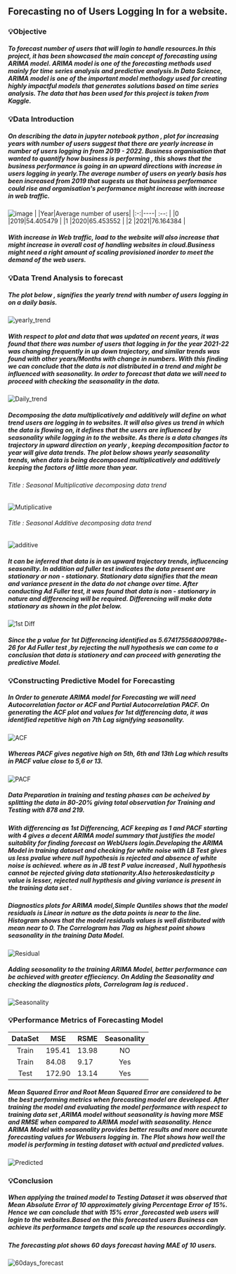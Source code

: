 ## Forecasting no of Users Logging In for a website.
### 💡Objective
##### To forecast number of users that will login to handle resources.In this project, it has been showcased the main concept of forecasting using ARIMA model. ARIMA model is one of the forecasting methods used mainly for time series analysis and predictive analysis.In Data Science, ARIMA model is one of the important model methodogy used for creating highly impactful models that generates solutions based on time series analysis. The data that has been used for this project is taken from Kaggle.
###  💡Data Introduction
##### On describing the data in jupyter notebook python , plot for increasing years with number of users suggest that there are yearly increase in number of users logging in from 2019 - 2022. Business organisation that wanted to quantify how business is performing , this shows that the business performance is going in an upward directions with increase in users logging in yearly.The average number of users on yearly basis has been increased from 2019 that sugests us that business performance could rise and organisation's performance might increase with increase in web traffic.
![image](https://github.com/user-attachments/assets/6e32df6e-9ccc-48b9-a85a-f090ec76d687)
|  |Year|Average number of users|
|:-:|----|        :--:            |
|0  |2019|54.405479               |
|1  |2020|65.453552               |
|2  |2021|76.164384               |
##### With increase in Web traffic, load to the website will also increase that might increase in overall cost of handling websites in cloud.Business might need a right amount of scaling provisioned inorder to meet the demand of the web users.

###  💡Data Trend Analysis to forecast
##### The plot below , signifies the yearly trend with number of users logging in on a daily basis.
![yearly_trend](https://github.com/user-attachments/assets/a0b53a05-a203-4baa-adcf-8ce210adc26b)
##### With respect to plot and data that was updated on recent years, it was found that there was number of users that logging in for the year 2021-22 was changing frequently in up down trajectory, and similar trends was found with other years/Months with change in numbers. With this finding we can conclude that the data is not distributed in a trend and might be influenced with seasonality. In order to forecast that data we will need to proceed with checking the seasonality in the data.
![Daily_trend](https://github.com/user-attachments/assets/3584eac9-9b13-48bd-8e26-31b588d5559d)
##### Decomposing the data multiplicatively and additively will define on what trend users are logging in to websites. It will also gives us trend in which the data is flowing on, it defines that the users are influenced by seasonality while logging in to the website. As there is a data changes its trajectory in upward direction on yearly , keeping decomposition factor to year will give data trends. The plot below shows yearly seasonality trends, when data is being decomposed multiplicatively and additively keeping the factors of little more than year.
###### Title : Seasonal Multiplicative decomposing data trend
![Mutiplicative](https://github.com/user-attachments/assets/28a50f94-790d-4bba-aaab-2c3bc428b5a5)

###### Title : Seasonal Additive decomposing data trend
![additive](https://github.com/user-attachments/assets/97970d23-3902-471d-a8c1-7a496ed33dc5)

##### It can be inferred that data is in an upward trajectory trends, influcencing seasonilty. In addition ad fuller test indicates the data present are stationary or non - stationary. Stationary data signifies that the mean and variance present in the data do not change over time. After conducting Ad Fuller test, it was found that data is non - stationary in nature and differencing will be required. Differencing will make data stationary as shown in the plot below.
![1st Diff](https://github.com/user-attachments/assets/5256bbae-e85a-4360-a48e-ce15f6a8b5ad)
##### Since the p value for 1st Differencing identified as 5.674175568009798e-26  for Ad Fuller test ,by rejecting the null hypothesis we can come to a conclusion that data is stationery and can proceed with generating the predictive Model.

###  💡Constructing Predictive Model for Forecasting
##### In Order to generate ARIMA model for Forecasting we will need Autocorrelation factor or ACF and Partial Autocorrelation PACF. On generating the ACF plot and values for 1st differencing data, it was identified repetitive high on 7th Lag signifying seasonality.
![ACF](https://github.com/user-attachments/assets/acb8207d-c71b-4a7a-8f06-5ae5f9d0a220)
##### Whereas PACF gives negative high on 5th, 6th and 13th Lag which results in PACF value close to 5,6 or 13.
![PACF](https://github.com/user-attachments/assets/6bb451fd-7266-4c3f-bfb7-bdd9cc793cc8)
##### Data Preparation in training and testing phases can be acheived by splitting the data in 80-20% giving total observation for Training and Testing with 878 and 219. 
##### With differencing as 1st Differencing, ACF keeping as 1 and PACF starting with 4 gives a decent ARIMA model summary that justifies the model suitablity for finding forecast on WebUsers login.Developing the ARIMA Model in training dataset and checking for white noise with LB Test gives us less pvalue where null hypothesis is rejected and absence of white noise is achieved. where as in JB test P value increased , Null hypothesis cannot be rejected giving data stationarity.Also heteroskedasticity p value is lesser, rejected null hypthesis and giving variance is present in the training data set .
##### Diagnostics plots for ARIMA model,Simple Quntiles shows that the model residuals is Linear in nature as the data points is near to the line. Histogram shows that the model residuals values is well distributed with mean near to 0. The Correlogram has 7lag as highest point shows seasonality in the training Data Model.
![Residual](https://github.com/user-attachments/assets/ce7ece7f-ff0c-43c5-b079-35396b79c9ef)
##### Adding seosonality to the training ARIMA Model, better performance can be achieved with greater effieciency. On Adding the Seasonality and checking the diagnostics plots, Correlogram lag is reduced .
![Seasonality](https://github.com/user-attachments/assets/82a9588e-1a62-4e54-940d-277005c9445a)

###  💡Performance Metrics of Forecasting Model

|DataSet|MSE|RSME|Seasonality|
|:----:|-----|----|:---:|
|Train|195.41|13.98|NO|
|Train|84.08|9.17|Yes|
|Test|172.90|13.14|Yes|

##### Mean Squared Error and Root Mean Squared Error are considered to be the best performing metrics when forecasting model are developed. After training the model and evaluating the model performance with respect to training data set ,ARIMA model without seasonality is having more MSE and RMSE when compared to ARIMA model with seasonality. Hence ARIMA Model with seasonality provides better results and more accurate forecasting values for Webusers logging in. The Plot shows how well the model is performing in testing dataset with actual and predicted values.
![Predicted](https://github.com/user-attachments/assets/165c78ba-140a-4488-9a48-bbd300703821)

### 💡Conclusion
##### When applying the trained model to Testing Dataset it was observed that Mean Absolute Error of 10 approximately giving Percentage Error of 15%. Hence we can conclude that with 15% error ,forecasted web users will login to the websites.Based on the this forecasted users Business can achieve its performance targets and scale up the resources accordingly.
##### The forecasting plot shows 60 days forecast having MAE of 10 users.
![60days_forecast](https://github.com/user-attachments/assets/3ea2eaec-2edf-4f20-9d55-69bc0c6a586f)

